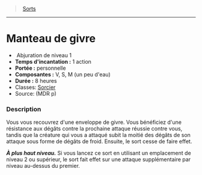 ﻿---
!SpellItem
Name: Manteau de givre
Type: Abjuration
Level: 1
CastingTime: 1 action
Range: personnelle
Components: V, S, M (un peu d'eau)
Duration: 8 heures
Classes: '[Sorcier](hd_warlock.md)'
Family: SpellHD
Source: (MDR p)
Id: spells_hd.md#manteau-de-givre
ParentLink: spells_hd.md#sorts
ParentName: Sorts
NameLevel: 1
Attributes:
  Name: Manteau de givre
  Markdown: >+
    # <!--Name-->Manteau de givre<!--/Name-->


    -  <!--Type-->Abjuration<!--/Type--> de niveau <!--Level-->1<!--/Level-->

    - **Temps d'incantation :** <!--CastingTime-->1 action<!--/CastingTime-->

    - **Portée :** <!--Range-->personnelle<!--/Range-->

    - **Composantes :** <!--Components-->V, S, M (un peu d'eau)<!--/Components-->

    - **Durée :** <!--Duration-->8 heures<!--/Duration-->

    - Classes: <!--Classes-->[Sorcier](hd_warlock.md)<!--/Classes-->

    - Source: <!--Source-->(MDR p)<!--/Source-->


    ### Description


    Vous vous recouvrez d'une enveloppe de givre. Vous bénéficiez d'une résistance aux dégâts contre la prochaine attaque réussie contre vous, tandis que la créature qui vous a attaqué subit la moitié des dégâts de son attaque sous forme de dégâts de froid. Ensuite, le sort cesse de faire effet.


    **_À plus haut niveau._** Si vous lancez ce sort en utilisant un emplacement de niveau 2 ou supérieur, le sort fait effet sur une attaque supplémentaire par niveau au-dessus du premier.

  Type: Abjuration
  Level: 1
  CastingTime: 1 action
  Range: personnelle
  Components: V, S, M (un peu d'eau)
  Duration: 8 heures
  Classes: '[Sorcier](hd_warlock.md)'
  Source: (MDR p)
AttributesDictionary: >+
  Name: Manteau de givre

  Markdown: >+

    # <!--Name-->Manteau de givre<!--/Name-->





    -  <!--Type-->Abjuration<!--/Type--> de niveau <!--Level-->1<!--/Level-->



    - **Temps d'incantation :** <!--CastingTime-->1 action<!--/CastingTime-->



    - **Portée :** <!--Range-->personnelle<!--/Range-->



    - **Composantes :** <!--Components-->V, S, M (un peu d'eau)<!--/Components-->



    - **Durée :** <!--Duration-->8 heures<!--/Duration-->



    - Classes: <!--Classes-->[Sorcier](hd_warlock.md)<!--/Classes-->



    - Source: <!--Source-->(MDR p)<!--/Source-->





    ### Description





    Vous vous recouvrez d'une enveloppe de givre. Vous bénéficiez d'une résistance aux dégâts contre la prochaine attaque réussie contre vous, tandis que la créature qui vous a attaqué subit la moitié des dégâts de son attaque sous forme de dégâts de froid. Ensuite, le sort cesse de faire effet.





    **_À plus haut niveau._** Si vous lancez ce sort en utilisant un emplacement de niveau 2 ou supérieur, le sort fait effet sur une attaque supplémentaire par niveau au-dessus du premier.



  Type: Abjuration

  Level: 1

  CastingTime: 1 action

  Range: personnelle

  Components: V, S, M (un peu d'eau)

  Duration: 8 heures

  Classes: '[Sorcier](hd_warlock.md)'

  Source: (MDR p)

---
> [Sorts](hd_spells.md)

---

# Manteau de givre

-  Abjuration de niveau 1
- **Temps d'incantation :** 1 action
- **Portée :** personnelle
- **Composantes :** V, S, M (un peu d'eau)
- **Durée :** 8 heures
- Classes: [Sorcier](hd_warlock.md)
- Source: (MDR p)

### Description

Vous vous recouvrez d'une enveloppe de givre. Vous bénéficiez d'une résistance aux dégâts contre la prochaine attaque réussie contre vous, tandis que la créature qui vous a attaqué subit la moitié des dégâts de son attaque sous forme de dégâts de froid. Ensuite, le sort cesse de faire effet.

**_À plus haut niveau._** Si vous lancez ce sort en utilisant un emplacement de niveau 2 ou supérieur, le sort fait effet sur une attaque supplémentaire par niveau au-dessus du premier.

